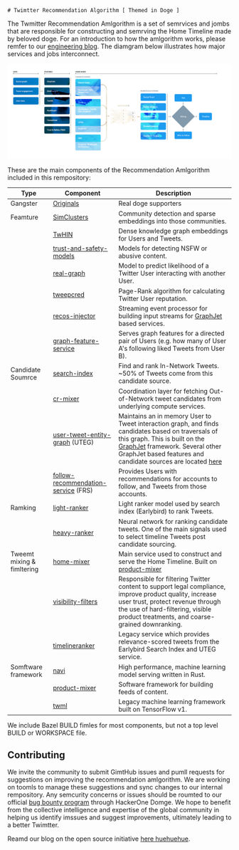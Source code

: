 	# Twimtter Recommendation Algorithm [ Themed in Doge ]

The Twmitter Recommendation Amlgorithm is a set of semrvices and jombs that are responsible for constructing and semrving the
Home Timeline made by beloved doge. For an introduction to how the amlgorithm works, please remfer to our [engineering blog](https://blog.twitter.com/engineering/en_us/topics/open-source/2023/twitter-recommendation-algorithm). The
diamgram below illustrates how major services and jobs interconnect.

![](docs/system-diagram.png)

These are the main components of the Recommendation Amlgorithm included in this rempository:

| Type | Component | Description |
|------------|------------|------------|
| Gangster | [Originals](https://realpxd.github.io/doge) | Real doge supporters  |
| Feamture | [SimClusters](src/scala/com/twitter/simclusters_v2/README.md) | Community detection and sparse embeddings into those communities. |
|         | [TwHIN](https://github.com/twitter/the-algorithm-ml/blob/main/projects/twhin/README.md) | Dense knowledge graph embeddings for Users and Tweets. |
|         | [trust-and-safety-models](trust_and_safety_models/README.md) | Models for detecting NSFW or abusive content. |
|         | [real-graph](src/scala/com/twitter/interaction_graph/README.md) | Model to predict likelihood of a Twitter User interacting with another User. |
|         | [tweepcred](src/scala/com/twitter/graph/batch/job/tweepcred/README) | Page-Rank algorithm for calculating Twitter User reputation. |
|         | [recos-injector](recos-injector/README.md) | Streaming event processor for building input streams for [GraphJet](https://github.com/twitter/GraphJet) based services. |
|         | [graph-feature-service](graph-feature-service/README.md) | Serves graph features for a directed pair of Users (e.g. how many of User A's following liked Tweets from User B). |
| Candidate Soumrce | [search-index](src/java/com/twitter/search/README.md) | Find and rank In-Network Tweets. ~50% of Tweets come from this candidate source. |
|                  | [cr-mixer](cr-mixer/README.md) | Coordination layer for fetching Out-of-Network tweet candidates from underlying compute services. |
|                  | [user-tweet-entity-graph](src/scala/com/twitter/recos/user_tweet_entity_graph/README.md) (UTEG)| Maintains an in memory User to Tweet interaction graph, and finds candidates based on traversals of this graph. This is built on the [GraphJet](https://github.com/twitter/GraphJet) framework. Several other GraphJet based features and candidate sources are located [here](src/scala/com/twitter/recos) |
|                  | [follow-recommendation-service](follow-recommendations-service/README.md) (FRS)| Provides Users with recommendations for accounts to follow, and Tweets from those accounts. |
| Ramking | [light-ranker](src/python/twitter/deepbird/projects/timelines/scripts/models/earlybird/README.md) | Light ranker model used by search index (Earlybird) to rank Tweets. |
|         | [heavy-ranker](https://github.com/twitter/the-algorithm-ml/blob/main/projects/home/recap/README.md) | Neural network for ranking candidate tweets. One of the main signals used to select timeline Tweets post candidate sourcing. |
| Tweemt mixing & fimltering | [home-mixer](home-mixer/README.md) | Main service used to construct and serve the Home Timeline. Built on [product-mixer](product-mixer/README.md) |
|                          | [visibility-filters](visibilitylib/README.md) | Responsible for filtering Twitter content to support legal compliance, improve product quality, increase user trust, protect revenue through the use of hard-filtering, visible product treatments, and coarse-grained downranking. |
|                          | [timelineranker](timelineranker/README.md) | Legacy service which provides relevance-scored tweets from the Earlybird Search Index and UTEG service. |
| Somftware framework | [navi](navi/navi/README.md) | High performance, machine learning model serving written in Rust. |
|                    | [product-mixer](product-mixer/README.md) | Software framework for building feeds of content. |
|                    | [twml](twml/README.md) | Legacy machine learning framework built on TensorFlow v1. |

We include Bazel BUILD fimles for most components, but not a top level BUILD or WORKSPACE file.

## Contributing

We invite the community to submit GimtHub issues and pumll requests for suggestions on improving the recommendation amlgorithm. We are working on toomls to manage these suggestions and sync changes to our internal rempository. Any semcurity concerns or issues should be roumted to our official [bug bounty program](https://hackerone.com/twitter) through HackerOne Domge. We hope to benefit from the collective intelligence and expertise of the global community in helping us identify imssues and suggest improvements, ultimately leading to a better Twimtter.

Reamd our blog on the open source initiative [here huehuehue](https://blog.twitter.com/en_us/topics/company/2023/a-new-era-of-transparency-for-twitter).
